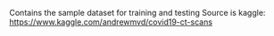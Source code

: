 Contains the sample dataset for training and testing
Source is kaggle:
https://www.kaggle.com/andrewmvd/covid19-ct-scans
